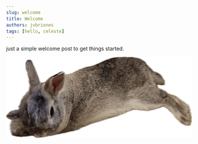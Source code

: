 ```yaml
---
slug: welcome
title: Welcome
authors: jvbriones
tags: [hello, celeste]
---
```


just a simple welcome post to get things started.

![Celeste](./celeste.png)

